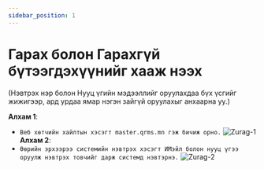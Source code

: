 ```yaml
---
sidebar_position: 1
---
```


# Гарах болон Гарахгүй бүтээгдэхүүнийг хааж нээх

(Нэвтрэх нэр болон Нууц үгийн мэдээллийг оруулахдаа бүх үсгийг жижигээр, ард урдаа ямар нэгэн зайгүй оруулахыг анхаарна уу.)

**Алхам 1**:

- `Веб хөтчийн хайлтын хэсэгт master.qrms.mn гэж бичиж орно.`
![Zurag-1](/img/images/zurag-1.png)
**Алхам 2**:
- `Өөрийн эрхээрээ системийн нэвтрэх хэсэгт ИМэйл болон нууц үгээ оруулж нэвтрэх товчийг дарж системд нэвтэрнэ.`
![Zurag-2](/img/images/zurag-2.png)
